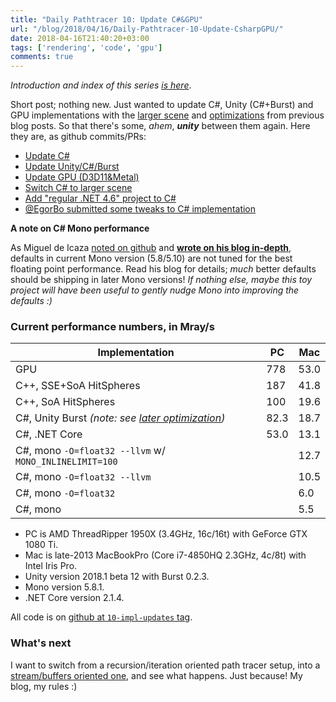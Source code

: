 ```yaml
---
title: "Daily Pathtracer 10: Update C#&GPU"
url: "/blog/2018/04/16/Daily-Pathtracer-10-Update-CsharpGPU/"
date: 2018-04-16T21:40:20+03:00
tags: ['rendering', 'code', 'gpu']
comments: true
---
```


*Introduction and index of this series [is here](/blog/2018/03/28/Daily-Pathtracer-Part-0-Intro/)*.

Short post; nothing new. Just wanted to update C#, Unity (C#+Burst) and GPU implementations
with the [larger scene](/blog/2018/04/11/Daily-Pathtracer-8-SSE-HitSpheres/) and
[optimizations](/blog/2018/04/13/Daily-Pathtracer-9-A-wild-ryg-appears/) from previous blog posts.
So that there's some, *ahem*, ***unity*** between them again. Here they are, as github commits/PRs:

* [Update C#](https://github.com/aras-p/ToyPathTracer/commit/5895cb3d3c8919c715139539f24262c549607569)
* [Update Unity/C#/Burst](https://github.com/aras-p/ToyPathTracer/commit/577d3758991561057366280d69b0989c8667a1d6)
* [Update GPU (D3D11&Metal)](https://github.com/aras-p/ToyPathTracer/commit/2baf9a339acbde0812a77a3f86b9172a0bf655d6)
* [Switch C# to larger scene](https://github.com/aras-p/ToyPathTracer/commit/60f2c64598b305daa4817fd5b491e6ae8c1ec68d)
* [Add "regular .NET 4.6" project to C#](https://github.com/aras-p/ToyPathTracer/commit/b15ece4442070182abaf06aec653aefab046fd1e)
* [@EgorBo submitted some tweaks to C# implementation](https://github.com/aras-p/ToyPathTracer/pull/8)

**A note on C# Mono performance**

As Miguel de Icaza [noted on github](https://github.com/aras-p/ToyPathTracer/issues/3#issuecomment-380238073)
and [**wrote on his blog in-depth**](http://tirania.org/blog/archive/2018/Apr-11.html), defaults in current Mono
version (5.8/5.10) are not tuned for the best floating point performance. Read his blog for details;
*much* better defaults should be shipping in later Mono versions! *If nothing else, maybe this toy project
will have been useful to gently nudge Mono into improving the defaults :)*


### Current performance numbers, in Mray/s

 Implementation              | PC   | Mac
-----------------------------|------|-----
GPU                          | 778  | 53.0
C++, SSE+SoA HitSpheres      | 187  | 41.8
C++, SoA HitSpheres          | 100  | 19.6
C#, Unity Burst *(note: see [later optimization](/blog/2018/10/29/Pathtracer-16-Burst-SIMD-Optimization/))* | 82.3 | 18.7
C#, .NET Core                | 53.0 | 13.1
C#, mono `-O=float32 --llvm` w/ `MONO_INLINELIMIT=100` |      | 12.7
C#, mono `-O=float32 --llvm` |      | 10.5
C#, mono `-O=float32`        |      | 6.0
C#, mono                     |      | 5.5

* PC is AMD ThreadRipper 1950X (3.4GHz, 16c/16t) with GeForce GTX 1080 Ti.
* Mac is late-2013 MacBookPro (Core i7-4850HQ 2.3GHz, 4c/8t) with Intel Iris Pro.
* Unity version 2018.1 beta 12 with Burst 0.2.3.
* Mono version 5.8.1.
* .NET Core version 2.1.4.

All code is on [github at `10-impl-updates` tag](https://github.com/aras-p/ToyPathTracer/tree/10-impl-updates).


### What's next

I want to switch from a recursion/iteration oriented path tracer setup, into a [stream/buffers oriented one](/blog/2018/04/19/Daily-Pathtracer-11-Buffer-Oriented/),
and see what happens. Just because! My blog, my rules :)
